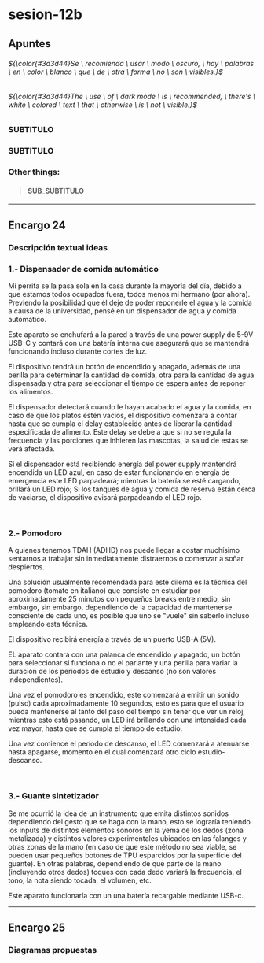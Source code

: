 # sesion-12b

## Apuntes
 ###### ${\color{#3d3d44}Se \ recomienda \ usar \ modo \ oscuro, \ hay \ palabras \ en \ color \ blanco \ que \ de \ otra \ forma \ no \ son \ visibles.}$ <br/>
 ###### ${\color{#3d3d44}The \ use \ of \ dark mode \ is \ recommended, \ there's \ white \ colored \ text \ that \ otherwise \ is \ not \ visible.}$ <br/>

### SUBTITULO

### SUBTITULO

### Other things: <!-- Things to organize + random stuff -->
> #### SUB_SUBTITULO
-----------------------------------------------------------------------------------------------------------
## Encargo 24 <!-- Describir de forma textual 3 proyectos de máquinas electrónicas que quieran hacer de forma individual, ordenar por preferencia o interés de que sea desarrollado. -->
### Descripción textual ideas

### 1.- Dispensador de comida automático
Mi perrita se la pasa sola en la casa durante la mayoría del día, debido a que estamos todos ocupados fuera, todos menos mi hermano (por ahora). 
Previendo la posibilidad que él deje de poder reponerle el agua y la comida a causa de la universidad, pensé en un dispensador de agua y comida automático.

Este aparato se enchufará a la pared a través de una power supply de 5-9V USB-C y contará con una batería interna que asegurará que se mantendrá funcionando incluso durante cortes de luz. 

El dispositivo tendrá un botón de encendido y apagado, además de una perilla para determinar la cantidad de comida, otra para la cantidad de agua dispensada y otra para seleccionar el tiempo de espera antes de reponer los alimentos.

El dispensador detectará cuando le hayan acabado el agua y la comida, en caso de que los platos estén vacíos, el dispositivo comenzará a contar hasta que se cumpla el delay establecido antes de liberar la cantidad especificada de alimento. Este delay se debe a que si no se regula la frecuencia y las porciones que inhieren las mascotas, la salud de estas se verá afectada.

Si el dispensador está recibiendo energía del power supply mantendrá encendida un LED azul, en caso de estar funcionando en energía de emergencia este LED parpadeará; mientras la batería se esté cargando, brillará un LED rojo; Si los tanques de agua y comida de reserva están cerca de vaciarse, el dispositivo avisará parpadeando el LED rojo.

</br>

### 2.- Pomodoro
A quienes tenemos TDAH (ADHD) nos puede llegar a costar muchísimo sentarnos a trabajar sin inmediatamente distraernos o comenzar a soñar despiertos.

Una solución usualmente recomendada para este dilema es la técnica del pomodoro (tomate en italiano) que consiste en estudiar por aproximadamente 25 minutos con pequeños breaks entre medio, sin embargo, sin embargo, dependiendo de la capacidad de mantenerse consciente de cada uno, es posible que uno se "vuele" sin saberlo incluso empleando esta técnica.

El dispositivo recibirá energía a través de un puerto USB-A (5V).

EL aparato contará con una palanca de encendido y apagado, un botón para seleccionar si funciona o no el parlante y una perilla para variar la duración de los períodos de estudio y descanso (no son valores independientes).

Una vez el pomodoro es encendido, este comenzará a emitir un sonido (pulso) cada aproximadamente 10 segundos, esto es para que el usuario pueda mantenerse al tanto del paso del tiempo sin tener que ver un reloj, mientras esto está pasando, un LED irá brillando con una intensidad cada vez mayor, hasta que se cumpla el tiempo de estudio.

Una vez comience el período de descanso, el LED comenzará a atenuarse hasta apagarse, momento en el cual comenzará otro ciclo estudio-descanso.

</br>

### 3.- Guante sintetizador
Se me ocurrió la idea de un instrumento que emita distintos sonidos dependiendo del gesto que se haga con la mano, esto se lograría teniendo los inputs de distintos elementos sonoros en la yema de los dedos (zona metalizada) y distintos valores experimentales ubicados en las falanges y otras zonas de la mano (en caso de que este método no sea viable, se pueden usar pequeños botones de TPU esparcidos por la superficie del guante).
En otras palabras, dependiendo de que parte de la mano (incluyendo otros dedos) toques con cada dedo variará la frecuencia, el tono, la nota siendo tocada, el volumen, etc.

Este aparato funcionaría con un una batería recargable mediante USB-c.


-----------------------------------------------------------------------------------------------------------
## Encargo 25 <!-- Dibujar diagrama de comportamiento, flujos de interacción. No específicar chips. Considerar procesos de manera especulativa. ¿Cuánto tiempo se usará? ¿Qué encendidos y apagados tiene? ¿Cómo se interactúa? -->
### Diagramas propuestas
>
>
>
>
>
